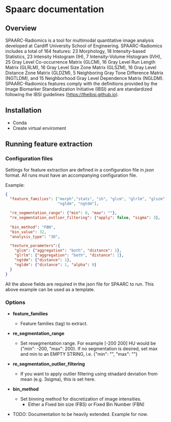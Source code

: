 # Spaarc documentation


## Overview

SPAARC-Radiomics is a tool for multimodal quantitative image analysis developed at Cardiff University School of 
Engineering. SPAARC-Radiomics includes a total of 164 features: 23 Morphology, 
18 Intensity-based Statistics, 23 Intensity Histogram (IH), 7 Intensity-Volume Histogram (IVH),
25 Gray Level Co-occurrence Matrix (GLCM), 16 Gray Level Run Length Matrix (GLRLM), 
16 Gray Level Size Zone Matrix (GLSZM), 16 Gray Level Distance Zone Matrix (GLDZM), 
5 Neighboring Gray Tone Difference Matrix (NGTLDM), and 15 Neighborhood Gray Level 
Dependence Matrix (NGLDM). SPAARC-Radiomics features comply with the definitions provided 
by the Image Biomarker Standardization Initiative (IBSI) and are standardized following the 
IBSI guidelines (https://theibsi.github.io).


## Installation
- Conda
- Create virtual enviroment



## Running feature extraction 

### Configuration files

Settings for feature extraction are defined in a configuration file in _json_ format. All runs must have an accompanying 
configuration file. 

Example:

```json
{
  "feature_families": ["morph","stats", "ih", "glcm", "glrlm", "glszm", "gldzm",
                       "ngldm", "ngtdm"],

  "re_segmentation_range": {"min": 0, "max": ""},
  "re_segmentation_outlier_filtering": {"apply": false, "sigma": 3},
  
  "bin_method": "FBN",
  "bin_value": 32,
  "analysis_type": "3D",

  "texture_parameters":{
    "glcm": {"aggregation": "both", "distance": 1},
    "glrlm": {"aggregation": "both", "distance": 1},
    "ngtdm": {"distance": 1},
    "ngldm": {"distance": 1, "alpha": 0}
  }
}
```

All the above fields are required in the json file for SPAARC to run. This above example can be used as a template. 

### Options


- **feature_families**
  - Feature families (tag) to extract.
- **re_segmentation_range** 
  - Set resegmentation range. For example [-200 200] HU would be {"min": -200, "max": 200}. If no
  segmentation is desired, set max and min to an EMPTY STRING, i.e. {"min": "", "max": ""}
- **re_segmentation_outlier_filtering** 
  - If you want to apply outlier filtering using stnadard deviation from mean (e.g. 3sigma), this is set here.

- **bin_method**
  - Set binning method for discretization of image intensities. 
    - Either a Fixed bin size (FBS) or Fixed Bin Number (FBN)


- TODO: Documentation to be heavily extended. Example for now. 





